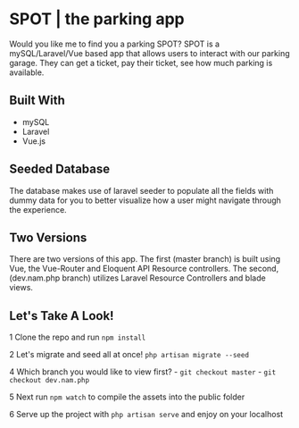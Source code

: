 # SPOT | the parking app

Would you like me to find you a parking SPOT? SPOT is a mySQL/Laravel/Vue based app that allows users to interact with our parking garage. They can get a ticket, pay their ticket, see how much parking is available.

## Built With

* mySQL
* Laravel
* Vue.js

## Seeded Database

The database makes use of laravel seeder to populate all the fields with dummy data for you to better visualize how a user might navigate through the experience.

## Two Versions

There are two versions of this app. The first (master branch) is built using Vue, the Vue-Router and Eloquent API Resource controllers. The second, (dev.nam.php branch) utilizes Laravel Resource Controllers and blade views.

## Let's Take A Look!

1 Clone the repo and run `npm install` 

2 Let's migrate and seed all at once! `php artisan migrate --seed`

4 Which branch you would like to view first?
	- `git checkout master`
	- `git checkout dev.nam.php`

5 Next run `npm watch` to compile the assets into the public folder

6 Serve up the project with `php artisan serve` and enjoy on your localhost